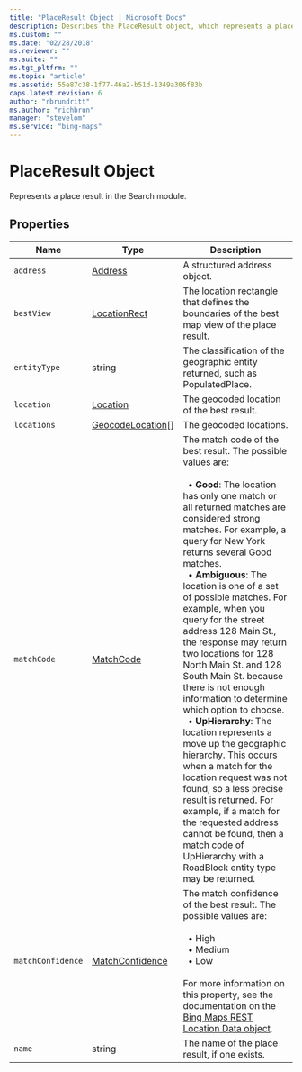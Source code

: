```yaml
---
title: "PlaceResult Object | Microsoft Docs"
description: Describes the PlaceResult object, which represents a place result, and provides a list of related properties.
ms.custom: ""
ms.date: "02/28/2018"
ms.reviewer: ""
ms.suite: ""
ms.tgt_pltfrm: ""
ms.topic: "article"
ms.assetid: 55e87c38-1f77-46a2-b51d-1349a306f83b
caps.latest.revision: 6
author: "rbrundritt"
ms.author: "richbrun"
manager: "stevelom"
ms.service: "bing-maps"
---
```


# PlaceResult Object

Represents a place result in the Search module.

## Properties

Name                | Type                                              | Description
------------------- | ------------------------------------------------- | ----------------------------------
`address`           | [Address](../autosuggest-module/address-object.md)                             | A structured address object.
`bestView`          | [LocationRect](../../map-control-api/locationrect-class.md)          | The location rectangle that defines the boundaries of the best map view of the place result.
`entityType`        | string                                            | The classification of the geographic entity returned, such as PopulatedPlace.
`location`          | [Location](../../map-control-api/location-class.md)                  | The geocoded location of the best result.
`locations`         | [GeocodeLocation](geocodelocation-object.md)[]  | The geocoded locations.
`matchCode`         | [MatchCode](matchcode-enumeration.md)                                            | The match code of the best result. The possible values are:<br/><br/>&nbsp;  • **Good**: The location has only one match or all returned matches are considered strong matches. For example, a query for New York returns several Good matches.<br/>&nbsp;  • **Ambiguous**: The location is one of a set of possible matches. For example, when you query for the street address 128 Main St., the response may return two locations for 128 North Main St. and 128 South Main St. because there is not enough information to determine which option to choose.<br/>&nbsp;  • **UpHierarchy**: The location represents a move up the geographic hierarchy. This occurs when a match for the location request was not found, so a less precise result is returned. For example, if a match for the requested address cannot be found, then a match code of UpHierarchy with a RoadBlock entity type may be returned.
`matchConfidence`   | [MatchConfidence](matchconfidence-enumeration.md)                                            | The match confidence of the best result. The possible values are:<br/><br/>&nbsp;  • High<br/>&nbsp;  • Medium<br/>&nbsp;  • Low<br/><br/>For more information on this property, see the documentation on the [Bing Maps REST Location Data object](../../../rest-services/locations/location-data.md).
`name`              | string                                            | The name of the place result, if one exists.

